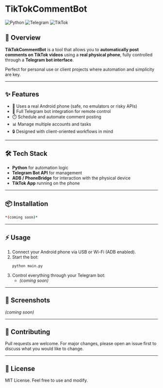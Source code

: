 # TikTokCommentBot

![Python](https://img.shields.io/badge/Python-3.9%2B-blue)
![Telegram](https://img.shields.io/badge/Telegram-Bot-blue?logo=telegram)
![TikTok](https://img.shields.io/badge/TikTok-Automation-black?logo=tiktok)

## 🚀 Overview
**TikTokCommentBot** is a tool that allows you to **automatically post comments on TikTok videos** using a **real physical phone**, fully controlled through a **Telegram bot interface**.  

Perfect for personal use or client projects where automation and simplicity are key.

---

## ✨ Features
- 📱 Uses a real Android phone (safe, no emulators or risky APIs)  
- 🤖 Full Telegram bot integration for remote control  
- ⏱️ Schedule and automate comment posting  
- 📊 Manage multiple accounts and tasks  
- 🔒 Designed with client-oriented workflows in mind  

---

## 🛠️ Tech Stack
- **Python** for automation logic  
- **Telegram Bot API** for management  
- **ADB / PhoneBridge** for interaction with the physical device  
- **TikTok App** running on the phone  

---

## 📦 Installation
```bash
*(coming soon)*
```

---

## ⚡ Usage
1. Connect your Android phone via USB or Wi-Fi (ADB enabled).  
2. Start the bot:  
   ```bash
   python main.py
   ```  
3. Control everything through your Telegram bot:
   - *(coming soon)*

---

## 📸 Screenshots
*(coming soon)*

---

## 🤝 Contributing
Pull requests are welcome. For major changes, please open an issue first to discuss what you would like to change.  

---

## 📜 License
MIT License. Feel free to use and modify.  

